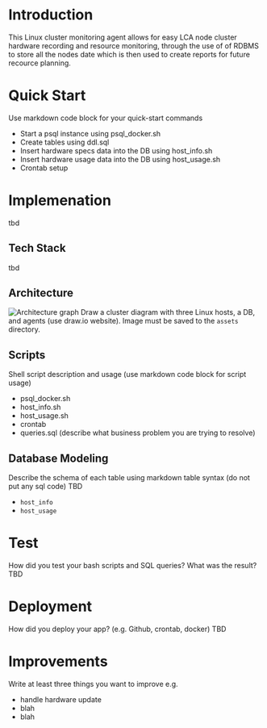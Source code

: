 # Introduction
This Linux cluster monitoring agent allows for easy LCA node cluster hardware recording and resource monitoring, through the use of of RDBMS to store all the nodes date which is then used to create reports for future recource planning.

# Quick Start
Use markdown code block for your quick-start commands
- Start a psql instance using psql_docker.sh
- Create tables using ddl.sql
- Insert hardware specs data into the DB using host_info.sh
- Insert hardware usage data into the DB using host_usage.sh
- Crontab setup

# Implemenation
tbd

## Tech Stack
tbd

## Architecture

![Architecture graph](/assets/Architecture.drawio.png)
Draw a cluster diagram with three Linux hosts, a DB, and agents (use draw.io website). Image must be saved to the `assets` directory.

## Scripts
Shell script description and usage (use markdown code block for script usage)
- psql_docker.sh
- host_info.sh
- host_usage.sh
- crontab
- queries.sql (describe what business problem you are trying to resolve)

## Database Modeling
Describe the schema of each table using markdown table syntax (do not put any sql code) TBD
- `host_info`
- `host_usage`

# Test
How did you test your bash scripts and SQL queries? What was the result?
TBD

# Deployment
How did you deploy your app? (e.g. Github, crontab, docker)
TBD

# Improvements
Write at least three things you want to improve 
e.g. 
- handle hardware update 
- blah
- blah
